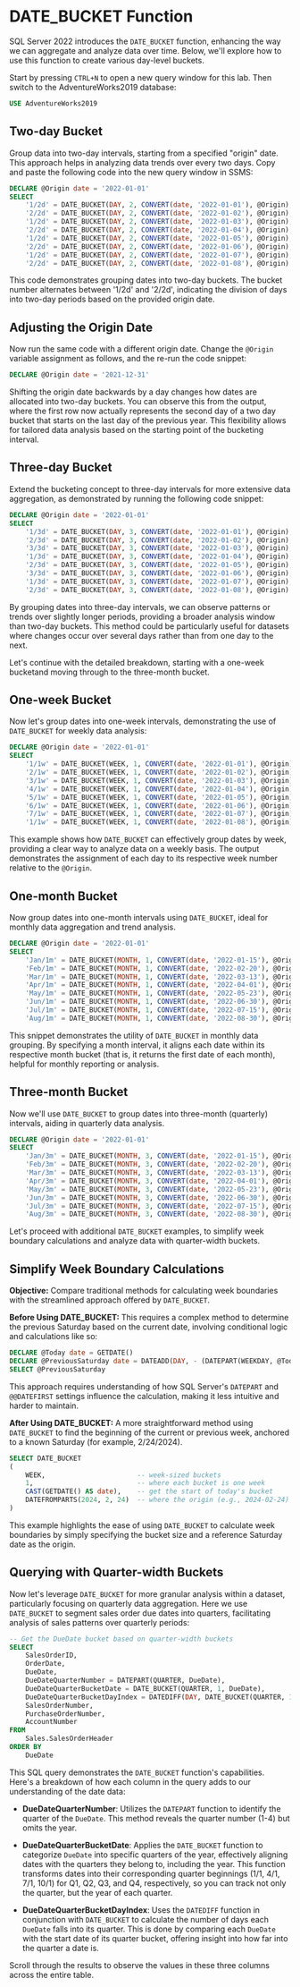 # DATE_BUCKET Function

SQL Server 2022 introduces the `DATE_BUCKET` function, enhancing the way we can aggregate and analyze data over time. Below, we'll explore how to use this function to create various day-level buckets.

Start by pressing `CTRL+N` to open a new query window for this lab. Then switch to the AdventureWorks2019 database:

```sql
USE AdventureWorks2019
```

## Two-day Bucket

Group data into two-day intervals, starting from a specified "origin" date. This approach helps in analyzing data trends over every two days. Copy and paste the following code into the new query window in SSMS:

```sql
DECLARE @Origin date = '2022-01-01'
SELECT
    '1/2d' = DATE_BUCKET(DAY, 2, CONVERT(date, '2022-01-01'), @Origin),
    '2/2d' = DATE_BUCKET(DAY, 2, CONVERT(date, '2022-01-02'), @Origin),
    '1/2d' = DATE_BUCKET(DAY, 2, CONVERT(date, '2022-01-03'), @Origin),
    '2/2d' = DATE_BUCKET(DAY, 2, CONVERT(date, '2022-01-04'), @Origin),
    '1/2d' = DATE_BUCKET(DAY, 2, CONVERT(date, '2022-01-05'), @Origin),
    '2/2d' = DATE_BUCKET(DAY, 2, CONVERT(date, '2022-01-06'), @Origin),
    '1/2d' = DATE_BUCKET(DAY, 2, CONVERT(date, '2022-01-07'), @Origin),
    '2/2d' = DATE_BUCKET(DAY, 2, CONVERT(date, '2022-01-08'), @Origin)
```

This code demonstrates grouping dates into two-day buckets. The bucket number alternates between '1/2d' and '2/2d', indicating the division of days into two-day periods based on the provided origin date.

## Adjusting the Origin Date

Now run the same code with a different origin date. Change the `@Origin` variable assignment as follows, and the re-run the code snippet:

```sql
DECLARE @Origin date = '2021-12-31'
```
Shifting the origin date backwards by a day changes how dates are allocated into two-day buckets. You can observe this from the output, where the first row now actually represents the second day of a two day bucket that starts on the last day of the previous year. This flexibility allows for tailored data analysis based on the starting point of the bucketing interval.

## Three-day Bucket

Extend the bucketing concept to three-day intervals for more extensive data aggregation, as demonstrated by running the following code snippet:

```sql
DECLARE @Origin date = '2022-01-01'
SELECT
    '1/3d' = DATE_BUCKET(DAY, 3, CONVERT(date, '2022-01-01'), @Origin),
    '2/3d' = DATE_BUCKET(DAY, 3, CONVERT(date, '2022-01-02'), @Origin),
    '3/3d' = DATE_BUCKET(DAY, 3, CONVERT(date, '2022-01-03'), @Origin),
    '1/3d' = DATE_BUCKET(DAY, 3, CONVERT(date, '2022-01-04'), @Origin),
    '2/3d' = DATE_BUCKET(DAY, 3, CONVERT(date, '2022-01-05'), @Origin),
    '3/3d' = DATE_BUCKET(DAY, 3, CONVERT(date, '2022-01-06'), @Origin),
    '1/3d' = DATE_BUCKET(DAY, 3, CONVERT(date, '2022-01-07'), @Origin),
    '2/3d' = DATE_BUCKET(DAY, 3, CONVERT(date, '2022-01-08'), @Origin)
```
By grouping dates into three-day intervals, we can observe patterns or trends over slightly longer periods, providing a broader analysis window than two-day buckets. This method could be particularly useful for datasets where changes occur over several days rather than from one day to the next.

Let's continue with the detailed breakdown, starting with a one-week bucketand moving through to the three-month bucket.

## One-week Bucket

Now let's group dates into one-week intervals, demonstrating the use of `DATE_BUCKET` for weekly data analysis:

```sql
DECLARE @Origin date = '2022-01-01'
SELECT
    '1/1w' = DATE_BUCKET(WEEK, 1, CONVERT(date, '2022-01-01'), @Origin),
    '2/1w' = DATE_BUCKET(WEEK, 1, CONVERT(date, '2022-01-02'), @Origin),
    '3/1w' = DATE_BUCKET(WEEK, 1, CONVERT(date, '2022-01-03'), @Origin),
    '4/1w' = DATE_BUCKET(WEEK, 1, CONVERT(date, '2022-01-04'), @Origin),
    '5/1w' = DATE_BUCKET(WEEK, 1, CONVERT(date, '2022-01-05'), @Origin),
    '6/1w' = DATE_BUCKET(WEEK, 1, CONVERT(date, '2022-01-06'), @Origin),
    '7/1w' = DATE_BUCKET(WEEK, 1, CONVERT(date, '2022-01-07'), @Origin),
    '1/1w' = DATE_BUCKET(WEEK, 1, CONVERT(date, '2022-01-08'), @Origin)
```
This example shows how `DATE_BUCKET` can effectively group dates by week, providing a clear way to analyze data on a weekly basis. The output demonstrates the assignment of each day to its respective week number relative to the `@Origin`.

## One-month Bucket

Now group dates into one-month intervals using `DATE_BUCKET`, ideal for monthly data aggregation and trend analysis.

```sql
DECLARE @Origin date = '2022-01-01'
SELECT
    'Jan/1m' = DATE_BUCKET(MONTH, 1, CONVERT(date, '2022-01-15'), @Origin),
    'Feb/1m' = DATE_BUCKET(MONTH, 1, CONVERT(date, '2022-02-20'), @Origin),
    'Mar/1m' = DATE_BUCKET(MONTH, 1, CONVERT(date, '2022-03-13'), @Origin),
    'Apr/1m' = DATE_BUCKET(MONTH, 1, CONVERT(date, '2022-04-01'), @Origin),
    'May/1m' = DATE_BUCKET(MONTH, 1, CONVERT(date, '2022-05-23'), @Origin),
    'Jun/1m' = DATE_BUCKET(MONTH, 1, CONVERT(date, '2022-06-30'), @Origin),
    'Jul/1m' = DATE_BUCKET(MONTH, 1, CONVERT(date, '2022-07-15'), @Origin),
    'Aug/1m' = DATE_BUCKET(MONTH, 1, CONVERT(date, '2022-08-30'), @Origin)
```
This snippet demonstrates the utility of `DATE_BUCKET` in monthly data grouping. By specifying a month interval, it aligns each date within its respective month bucket (that is, it returns the first date of each month), helpful for monthly reporting or analysis.

## Three-month Bucket

Now we'll use `DATE_BUCKET` to group dates into three-month (quarterly) intervals, aiding in quarterly data analysis.

```sql
DECLARE @Origin date = '2022-01-01'
SELECT
    'Jan/3m' = DATE_BUCKET(MONTH, 3, CONVERT(date, '2022-01-15'), @Origin),
    'Feb/3m' = DATE_BUCKET(MONTH, 3, CONVERT(date, '2022-02-20'), @Origin),
    'Mar/3m' = DATE_BUCKET(MONTH, 3, CONVERT(date, '2022-03-13'), @Origin),
    'Apr/3m' = DATE_BUCKET(MONTH, 3, CONVERT(date, '2022-04-01'), @Origin),
    'May/3m' = DATE_BUCKET(MONTH, 3, CONVERT(date, '2022-05-23'), @Origin),
    'Jun/3m' = DATE_BUCKET(MONTH, 3, CONVERT(date, '2022-06-30'), @Origin),
    'Jul/3m' = DATE_BUCKET(MONTH, 3, CONVERT(date, '2022-07-15'), @Origin),
    'Aug/3m' = DATE_BUCKET(MONTH, 3, CONVERT(date, '2022-08-30'), @Origin)
```

Let's proceed with additional `DATE_BUCKET` examples, to simplify week boundary calculations and analyze data with quarter-width buckets.

## Simplify Week Boundary Calculations

**Objective:** Compare traditional methods for calculating week boundaries with the streamlined approach offered by `DATE_BUCKET`.

**Before Using DATE_BUCKET:**
This requires a complex method to determine the previous Saturday based on the current date, involving conditional logic and calculations like so:

```sql
DECLARE @Today date = GETDATE()
DECLARE @PreviousSaturday date = DATEADD(DAY, - (DATEPART(WEEKDAY, @Today) + @@DATEFIRST) % 7, @Today)
SELECT @PreviousSaturday
```

This approach requires understanding of how SQL Server's `DATEPART` and `@@DATEFIRST` settings influence the calculation, making it less intuitive and harder to maintain.

**After Using DATE_BUCKET:**
A more straightforward method using `DATE_BUCKET` to find the beginning of the current or previous week, anchored to a known Saturday (for example, 2/24/2024).

```sql
SELECT DATE_BUCKET
(
    WEEK,                       -- week-sized buckets
    1,                          -- where each bucket is one week
    CAST(GETDATE() AS date),    -- get the start of today's bucket
    DATEFROMPARTS(2024, 2, 24)  -- where the origin (e.g., 2024-02-24) is any Saturday
)
```

This example highlights the ease of using `DATE_BUCKET` to calculate week boundaries by simply specifying the bucket size and a reference Saturday date as the origin.

## Querying with Quarter-width Buckets

Now let's leverage `DATE_BUCKET` for more granular analysis within a dataset, particularly focusing on quarterly data aggregation. Here we use `DATE_BUCKET` to segment sales order due dates into quarters, facilitating analysis of sales patterns over quarterly periods:

```sql
-- Get the DueDate bucket based on quarter-width buckets
SELECT
    SalesOrderID,
    OrderDate,
    DueDate,
    DueDateQuarterNumber = DATEPART(QUARTER, DueDate),                                          -- The quarter without the year
    DueDateQuarterBucketDate = DATE_BUCKET(QUARTER, 1, DueDate),                                -- The quarter of each year
    DueDateQuarterBucketDayIndex = DATEDIFF(DAY, DATE_BUCKET(QUARTER, 1, DueDate), DueDate),    -- How many days into the quarter
    SalesOrderNumber,
    PurchaseOrderNumber,
    AccountNumber
FROM
    Sales.SalesOrderHeader
ORDER BY
    DueDate
```

This SQL query demonstrates the `DATE_BUCKET` function's capabilities. Here's a breakdown of how each column in the query adds to our understanding of the date data:

- **DueDateQuarterNumber**: Utilizes the `DATEPART` function to identify the quarter of the `DueDate`. This method reveals the quarter number (1-4) but omits the year.

- **DueDateQuarterBucketDate**: Applies the `DATE_BUCKET` function to categorize `DueDate` into specific quarters of the year, effectively aligning dates with the quarters they belong to, including the year. This function transforms dates into their corresponding quarter beginnings (1/1, 4/1, 7/1, 10/1) for Q1, Q2, Q3, and Q4, respectively, so you can track not only the quarter, but the year of each quarter.

- **DueDateQuarterBucketDayIndex**: Uses the `DATEDIFF` function in conjunction with `DATE_BUCKET` to calculate the number of days each `DueDate` falls into its quarter. This is done by comparing each `DueDate` with the start date of its quarter bucket, offering insight into how far into the quarter a date is.

Scroll through the results to observe the values in these three columns across the entire table.
